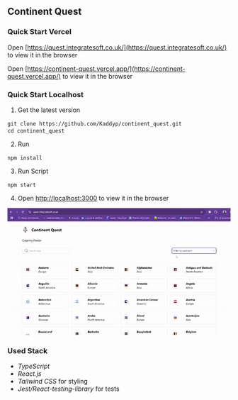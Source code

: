 ## Continent Quest

### Quick Start Vercel

Open [https://quest.integratesoft.co.uk/](https://quest.integratesoft.co.uk/) to view it in the browser

Open [https://continent-quest.vercel.app/](https://continent-quest.vercel.app/) to view it in the browser

### Quick Start Localhost

1. Get the latest version

```shell
git clone https://github.com/Kaddyp/continent_quest.git
cd continent_quest
```

2. Run

```shell
npm install
```

3. Run Script 

```shell
npm start
```

4. Open [http://localhost:3000](http://localhost:3000) to view it in the browser


![demo](https://github.com/Kaddyp/continent_quest/blob/main/video.gif)


### Used Stack

- _TypeScript_
- _React.js_
- _Tailwind CSS_ for styling
- _Jest/React-testing-library_ for tests